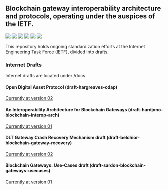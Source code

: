 ## Blockchain gateway interoperability architecture and protocols, operating under the auspices of the IETF.
![](https://img.shields.io/github/issues/CxSci/blockchain-gateway)
![](https://img.shields.io/github/issues-raw/CxSci/blockchain-gateway/help%20wanted)
![](https://img.shields.io/github/forks/CxSci/blockchain-gateway)
![](https://img.shields.io/github/stars/CxSci/blockchain-gateway)
![](https://img.shields.io/github/license/CxSci/blockchain-gateway)
![](https://img.shields.io/github/v/release/CxSci/blockchain-gateway)


This repository holds ongoing standardization efforts at the Internet Engineering Task Force (IETF), divided into drafts.

### Internet Drafts
Internet drafts are located under /docs

#### Open Digital Asset Protocol (draft-hargreaves-odap)
[Currently at version 02](https://datatracker.ietf.org/doc/draft-hargreaves-odap/)

#### An Interoperability Architecture for Blockchain Gateways (draft-hardjono-blockchain-interop-arch)
[Currently at version 01](https://datatracker.ietf.org/doc/draft-hardjono-blockchain-interop-arch/)

#### DLT Gateway Crash Recovery Mechanism draft (draft-belchior-blockchain-gateway-recovery)
[Currently at version 02](https://datatracker.ietf.org/doc/draft-belchior-gateway-recovery/)

#### Blockchain Gateways: Use-Cases draft (draft-sardon-blockchain-gateways-usecases)
[Currently at version 01](https://datatracker.ietf.org/doc/draft-sardon-blockchain-gateways-usecases/)
